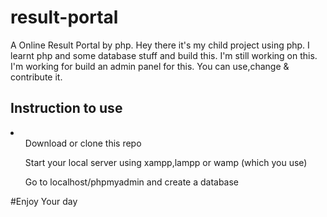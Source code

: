 # result-portal
A Online Result Portal by php.
Hey there it's my child project using php. I learnt php and some database stuff and build this. I'm still working on this. I'm working for build an admin panel for this.
You can use,change & contribute it.
<h2> Instruction to use </h2>
<li>
  <ul>Download or clone this repo</ul>
  <ul>Start your local server using xampp,lampp or wamp (which you use)</ul>
  <ul>Go to localhost/phpmyadmin and create a database </ul>
  <span>
#Enjoy Your day
</span>
